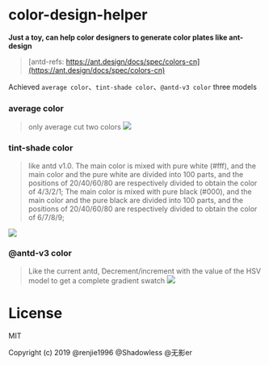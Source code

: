 # color-design-helper

**Just a toy, can help color designers to generate color plates like ant-design**

> [antd-refs: https://ant.design/docs/spec/colors-cn](https://ant.design/docs/spec/colors-cn)

Achieved `average color`、`tint-shade color`、`@antd-v3 color` three models

### average color
> only average cut two colors
![](https://user-images.githubusercontent.com/25033420/50901149-4b04f280-1452-11e9-9a37-9d2d59817302.png)

### tint-shade color
> like antd v1.0. The main color is mixed with pure white (#fff), and the main color and the pure white are divided into 100 parts, and the positions of 20/40/60/80 are respectively divided to obtain the color of 4/3/2/1;
> The main color is mixed with pure black (#000), and the main color and the pure black are divided into 100 parts, and the positions of 20/40/60/80 are respectively divided to obtain the color of 6/7/8/9;

![](https://user-images.githubusercontent.com/25033420/50901164-4e987980-1452-11e9-9f04-2751dbe805d7.png)

### @antd-v3 color
> Like the current antd, Decrement/increment with the value of the HSV model to get a complete gradient swatch
![](https://user-images.githubusercontent.com/25033420/50901171-522c0080-1452-11e9-99ee-79ed1676a1cc.png)

# License

MIT

Copyright (c) 2019 @renjie1996 @Shadowless @无影er